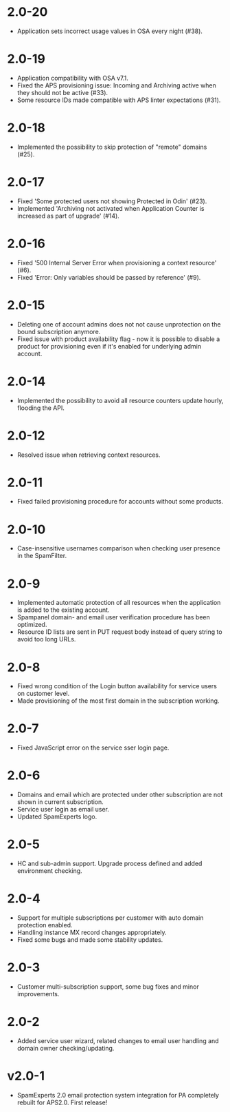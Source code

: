 # 2.0-20

* Application sets incorrect usage values in OSA every night (#38).

# 2.0-19

* Application compatibility with OSA v7.1.
* Fixed the APS provisioning issue: Incoming and Archiving active when they should not be active (#33).
* Some resource IDs made compatible with APS linter expectations (#31).

# 2.0-18

* Implemented the possibility to skip protection of "remote" domains (#25).

# 2.0-17

* Fixed 'Some protected users not showing Protected in Odin' (#23).
* Implemented 'Archiving not activated when Application Counter is increased as part of upgrade' (#14).

# 2.0-16

* Fixed '500 Internal Server Error when provisioning a context resource' (#6).
* Fixed 'Error: Only variables should be passed by reference' (#9).

# 2.0-15

* Deleting one of account admins does not not cause unprotection on the bound subscription anymore.
* Fixed issue with product availability flag - now it is possible to disable a product for provisioning even if it's enabled for underlying admin account.

# 2.0-14

* Implemented the possibility to avoid all resource counters update hourly, flooding the API.

# 2.0-12

* Resolved issue when retrieving context resources.

# 2.0-11

* Fixed failed provisioning procedure for accounts without some products.

# 2.0-10

* Case-insensitive usernames comparison when checking user presence in the SpamFilter.

# 2.0-9

* Implemented automatic protection of all resources when the application is added to the existing account.
* Spampanel domain- and email user verification procedure has been optimized.
* Resource ID lists are sent in PUT request body instead of query string to avoid too long URLs.
 
# 2.0-8

* Fixed wrong condition of the Login button availability for service users on customer level.
* Made provisioning of the most first domain in the subscription working.
 
# 2.0-7

* Fixed JavaScript error on the service sser login page.

# 2.0-6

* Domains and email which are protected under other subscription are not shown in current subscription.
* Service user login as email user.
* Updated SpamExperts logo.

# 2.0-5

* HC and sub-admin support. Upgrade process defined and added environment checking.

# 2.0-4

* Support for multiple subscriptions per customer with auto domain protection enabled. 
* Handling instance MX record changes appropriately. 
* Fixed some bugs and made some stability updates.

# 2.0-3

* Customer multi-subscription support, some bug fixes and minor improvements.

# 2.0-2

* Added service user wizard, related changes to email user handling and domain owner checking/updating.

# v2.0-1

* SpamExperts 2.0 email protection system integration for PA completely rebuilt for APS2.0. First release!
